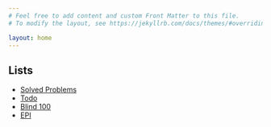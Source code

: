 ```yaml
---
# Feel free to add content and custom Front Matter to this file.
# To modify the layout, see https://jekyllrb.com/docs/themes/#overriding-theme-defaults

layout: home
---
```



Lists
------------
- [Solved Problems](pages/lists/solved.html)
- [Todo](pages/lists/solved.html)
- [Blind 100](pages/lists/blind100.html)
- [EPI](pages/lists/epi.html)





